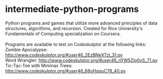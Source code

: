 # intermediate-python-programs
Python programs and games that utilize more advanced principles of data structures, algorithms, and recursion. Created for Rice University's Fundamentals of Computing specialization on Coursera.
<br/><br/>
Programs are available to test on Codeskulptor at the following links: 
<br/>
Zombie Apocalypse:
http://www.codeskulptor.org/#user46_2EzBNeXTzl_31.py
<br/>
Word Wrangler: 
http://www.codeskulptor.org/#user46_nYW5Zlo0vS_71.py
<br/>
Tic-Tac-Toe with Minimax Trees:
http://www.codeskulptor.org/#user46_68oHqquC78_40.py
<br/>
